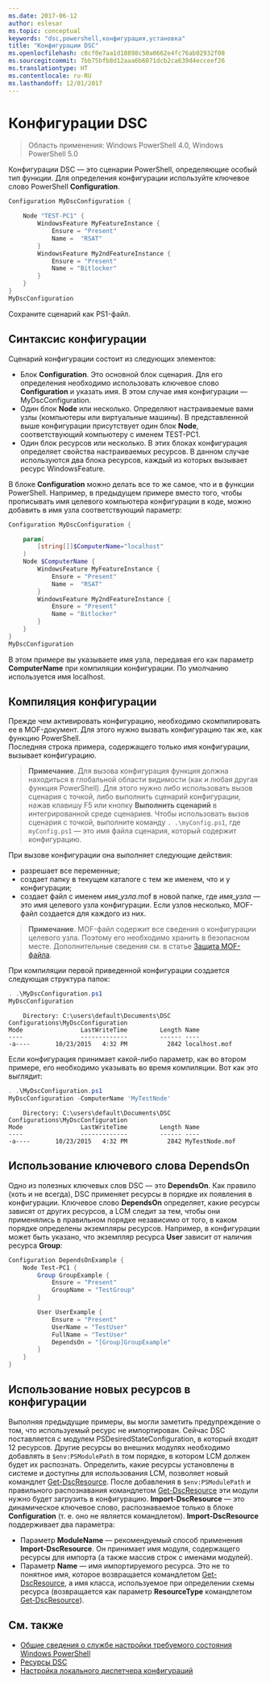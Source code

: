 ```yaml
---
ms.date: 2017-06-12
author: eslesar
ms.topic: conceptual
keywords: "dsc,powershell,конфигурация,установка"
title: "Конфигурации DSC"
ms.openlocfilehash: c0cf0e7aa1d18898c50a0662e4fc76ab02932f08
ms.sourcegitcommit: 7bb75bfb8d12aaa6b6071dcb2ca639d4ecceef26
ms.translationtype: HT
ms.contentlocale: ru-RU
ms.lasthandoff: 12/01/2017
---
```

# <a name="dsc-configurations"></a>Конфигурации DSC

>Область применения: Windows PowerShell 4.0, Windows PowerShell 5.0

Конфигурации DSC — это сценарии PowerShell, определяющие особый тип функции. Для определения конфигурации используйте ключевое слово PowerShell **Configuration**.

```powershell
Configuration MyDscConfiguration {

    Node "TEST-PC1" {
        WindowsFeature MyFeatureInstance {
            Ensure = "Present"
            Name =  "RSAT"
        }
        WindowsFeature My2ndFeatureInstance {
            Ensure = "Present"
            Name = "Bitlocker"
        }
    }
}
MyDscConfiguration

```

Сохраните сценарий как PS1-файл.

## <a name="configuration-syntax"></a>Синтаксис конфигурации

Сценарий конфигурации состоит из следующих элементов:

- Блок **Configuration**. Это основной блок сценария. Для его определения необходимо использовать ключевое слово **Configuration** и указать имя. В этом случае имя конфигурации — MyDscConfiguration.
- Один блок **Node** или несколько. Определяют настраиваемые вами узлы (компьютеры или виртуальные машины). В представленной выше конфигурации присутствует один блок **Node**, соответствующий компьютеру с именем TEST-PC1.
- Один блок ресурсов или несколько. В этих блоках конфигурация определяет свойства настраиваемых ресурсов. В данном случае используются два блока ресурсов, каждый из которых вызывает ресурс WindowsFeature.

В блоке **Configuration** можно делать все то же самое, что и в функции PowerShell. Например, в предыдущем примере вместо того, чтобы прописывать имя целевого компьютера конфигурации в коде, можно добавить в имя узла соответствующий параметр:

```powershell
Configuration MyDscConfiguration {

    param(
        [string[]]$ComputerName="localhost"
    )
    Node $ComputerName {
        WindowsFeature MyFeatureInstance {
            Ensure = "Present"
            Name =  "RSAT"
        }
        WindowsFeature My2ndFeatureInstance {
            Ensure = "Present"
            Name = "Bitlocker"
        }
    }
}
MyDscConfiguration

```

В этом примере вы указываете имя узла, передавая его как параметр **ComputerName** при компиляции конфигурации. По умолчанию используется имя localhost.

## <a name="compiling-the-configuration"></a>Компиляция конфигурации

Прежде чем активировать конфигурацию, необходимо скомпилировать ее в MOF-документ. Для этого нужно вызвать конфигурацию так же, как функцию PowerShell.  
Последняя строка примера, содержащего только имя конфигурации, вызывает конфигурацию.

>**Примечание**. Для вызова конфигурация функция должна находиться в глобальной области видимости (как и любая другая функция PowerShell). 
>Для этого нужно либо использовать вызов сценария с точкой, либо выполнить сценарий конфигурации, нажав клавишу F5 или кнопку **Выполнить сценарий** в интегрированной среде сценариев. 
>Чтобы использовать вызов сценария с точкой, выполните команду `. .\myConfig.ps1`, где `myConfig.ps1` — это имя файла сценария, который содержит конфигурацию.

При вызове конфигурации она выполняет следующие действия:

- разрешает все переменные; 
- создает папку в текущем каталоге с тем же именем, что и у конфигурации;
- создает файл с именем _имя_узла_.mof в новой папке, где _имя_узла_ — это имя целевого узла конфигурации. 
    Если узлов несколько, MOF-файл создается для каждого из них.

>**Примечание**. MOF-файл содержит все сведения о конфигурации целевого узла. Поэтому его необходимо хранить в безопасном месте. 
>Дополнительные сведения см. в статье [Защита MOF-файла](secureMOF.md).

При компиляции первой приведенной конфигурации создается следующая структура папок:

```powershell
. .\MyDscConfiguration.ps1
MyDscConfiguration
```

```
    Directory: C:\users\default\Documents\DSC Configurations\MyDscConfiguration
Mode                LastWriteTime         Length Name                                                                                              
----                -------------         ------ ----                                                                                         
-a----       10/23/2015   4:32 PM           2842 localhost.mof
```  

Если конфигурация принимает какой-либо параметр, как во втором примере, его необходимо указывать во время компиляции. Вот как это выглядит:

```powershell
. .\MyDscConfiguration.ps1
MyDscConfiguration -ComputerName 'MyTestNode'
```

```
    Directory: C:\users\default\Documents\DSC Configurations\MyDscConfiguration
Mode                LastWriteTime         Length Name                                                                                              
----                -------------         ------ ----                                                                                         
-a----       10/23/2015   4:32 PM           2842 MyTestNode.mof
```      

## <a name="using-dependson"></a>Использование ключевого слова DependsOn

Одно из полезных ключевых слов DSC — это **DependsOn**. Как правило (хоть и не всегда), DSC применяет ресурсы в порядке их появления в конфигурации. Ключевое слово **DependsOn** определяет, какие ресурсы зависят от других ресурсов, а LCM следит за тем, чтобы они применялись в правильном порядке независимо от того, в каком порядке определены экземпляры ресурсов. Например, в конфигурации может быть указано, что экземпляр ресурса **User** зависит от наличия ресурса **Group**:

```powershell
Configuration DependsOnExample {
    Node Test-PC1 {
        Group GroupExample {
            Ensure = "Present"
            GroupName = "TestGroup"
        }

        User UserExample {
            Ensure = "Present"
            UserName = "TestUser"
            FullName = "TestUser"
            DependsOn = "[Group]GroupExample"
        }
    }
}

```

## <a name="using-new-resources-in-your-configuration"></a>Использование новых ресурсов в конфигурации

Выполняя предыдущие примеры, вы могли заметить предупреждение о том, что используемый ресурс не импортирован.
Сейчас DSC поставляется с модулем PSDesiredStateConfiguration, в который входят 12 ресурсов. Другие ресурсы во внешних модулях необходимо добавлять в `$env:PSModulePath` в том порядке, в котором LCM должен будет их распознать. Определить, какие ресурсы установлены в системе и доступны для использования LCM, позволяет новый командлет [Get-DscResource](https://technet.microsoft.com/en-us/library/dn521625.aspx). После добавления в `$env:PSModulePath` и правильного распознавания командлетом [Get-DscResource](https://technet.microsoft.com/en-us/library/dn521625.aspx) эти модули нужно будет загрузить в конфигурацию. 
**Import-DscResource** — это динамическое ключевое слово, распознаваемое только в блоке **Configuration** (т. е. оно не является командлетом). 
**Import-DscResource** поддерживает два параметра:
- Параметр **ModuleName** — рекомендуемый способ применения **Import-DscResource**. Он принимает имя модуля, содержащего ресурсы для импорта (а также массив строк с именами модулей). 
- Параметр **Name** — имя импортируемого ресурса. Это не то понятное имя, которое возвращается командлетом [Get-DscResource](https://technet.microsoft.com/en-us/library/dn521625.aspx), а имя класса, используемое при определении схемы ресурса (возвращается как параметр **ResourceType** командлетом [Get-DscResource](https://technet.microsoft.com/en-us/library/dn521625.aspx)). 

## <a name="see-also"></a>См. также
* [Общие сведения о службе настройки требуемого состояния Windows PowerShell](overview.md)
* [Ресурсы DSC](resources.md)
* [Настройка локального диспетчера конфигураций](metaConfig.md)

